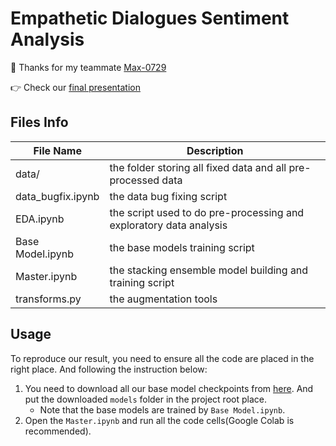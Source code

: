 # Empathetic Dialogues Sentiment Analysis

🥳 Thanks for my teammate [Max-0729](https://github.com/Max-0729)

:point_right: Check our [final presentation](https://docs.google.com/presentation/d/149SlUUqYjioZcZIapPJ51buBLMoQRdP4HfOgl9ETHkc/edit?usp=sharing)

## Files Info

| File Name         | Description                                                  |
| ----------------- | ------------------------------------------------------------ |
| data/             | the folder storing all fixed data and all pre-processed data |
| data_bugfix.ipynb | the data bug fixing script                                   |
| EDA.ipynb         | the script used to do pre-processing and exploratory data analysis |
| Base Model.ipynb  | the base models training script                              |
| Master.ipynb      | the stacking ensemble model building and training script     |
| transforms.py     | the augmentation tools                                       |

## Usage

To reproduce our result, you need to ensure all the code are placed in the right place. And following the instruction below:

1. You need to download all our base model checkpoints from [here](https://drive.google.com/drive/folders/1QknQHaXQwZHlCPwhWAC3l6OAAap31uTk?usp=sharing). And put the downloaded `models` folder in the project root place.
   - Note that the base models are trained by `Base Model.ipynb`. 
2. Open the `Master.ipynb` and run all the code cells(Google Colab is recommended).
